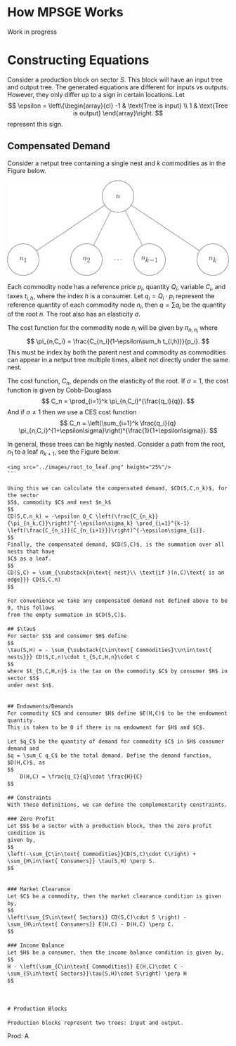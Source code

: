 # How MPSGE Works

Work in progress


# Constructing Equations

Consider a production block on sector $S$. This block will have an input tree
and output tree. The generated equations are different for inputs vs outputs. 
However, they only differ up to a sign in certain locations. Let 
$$
\epsilon = \left\{\begin{array}{cl}
    -1 & \text{Tree is input} \\
     1 & \text{Tree is output}
\end{array}\right.
$$
represent this sign. 

## Compensated Demand

Consider a netput tree containing a single nest and $k$ commodities as in the 
Figure below. 

!["one_level_tree"](images/one_level_tree.png)

Each commodity node has a reference price $p_i$, quantity $Q_i$, variable $C_i$, 
and taxes $t_{i,h}$, where the index $h$ is a consumer. Let $q_i = Q_i\cdot p_i$ 
represent the reference quantity of each commodity node $n_i$, then $q = \sum q_i$ 
be the quantity of the root $n$. The root also has an elasticity $\sigma$.

The cost function for the commodity node $n_i$ will be given by $\pi_{n,n_i}$ where
$$
\pi_{n,C_i} = \frac{C_{n_i}(1-\epsilon\sum_h t_{i,h})}{p_i}.
$$
This must be index by both the parent nest and commodity as commodities can appear
in a netput tree multiple times, albeit not directly under the same nest.

The cost function, $C_n$, depends on the elasticity of the root. If $\sigma=1$,
the cost function is given by Cobb-Douglass
$$
  C_n =  \prod_{i=1}^k \pi_{n,C_i}^{\frac{q_i}{q}}.
$$
And if $\sigma\ne1$ then we use a CES cost function
$$
C_n = 
        \left(\sum_{i=1}^k \frac{q_i}{q} \pi_{n,C_i}^{1+\epsilon\sigma}\right)^{\frac{1}{1+\epsilon\sigma}}.
$$


In general, these trees can be highly nested. Consider a path from the root, $n_1$
to a leaf $n_{k+1}$, see the Figure below.

```@raw html
<img src="../images/root_to_leaf.png" height="25%"/>
``` ⠀

Using this we can calculate the compensated demand, $CD(S,C,n_k)$, for the sector
$S$, commodity $C$ and nest $n_k$
$$
CD(S,C,n_k) = -\epsilon Q_C \left(\frac{C_{n_k}}{\pi_{n_k,C}}\right)^{-\epsilon\sigma_k} \prod_{i=1}^{k-1} \left(\frac{C_{n_i}}{C_{n_{i+1}}}\right)^{-\epsilon\sigma_{i}}.
$$
Finally, the compensated demand, $CD(S,C)$, is the summation over all nests that have
$C$ as a leaf.
$$
CD(S,C) = \sum_{\substack{n\text{ nest}\\ \text{if }(n,C)\text{ is an edge}}} CD(S,C,n)
$$

For convenience we take any compensated demand not defined above to be 0, this follows
from the empty summation in $CD(S,C)$.

## $\tau$
For sector $S$ and consumer $H$ define 
$$
\tau(S,H) = - \sum_{\substack{C\in\text{ Commodities}\\n\in\text{ nests}}} CD(S,C,n)\cdot t_{S,C,H,n}\cdot C
$$
where $t_{S,C,H,n}$ is the tax on the commodity $C$ by consumer $H$ in sector $S$ 
under nest $n$.


## Endowments/Demands
For commodity $C$ and consumer $H$ define $E(H,C)$ to be the endowment quantity.
This is taken to be 0 if there is no endowment for $H$ and $C$.

Let $q_C$ be the quantity of demand for commodity $C$ in $H$ consumer demand and
$q = \sum_C q_C$ be the total demand. Define the demand function, $D(H,C)$, as
$$
    D(H,C) = \frac{q_C}{q}\cdot \frac{H}{C}
$$

## Constraints
With these definitions, we can define the complementarity constraints. 

### Zero Profit
Let $S$ be a sector with a production block, then the zero profit condition is 
given by,
$$
\left(-\sum_{C\in\text{ Commodities}}CD(S,C)\cdot C\right) + \sum_{H\in\text{ Consumers}} \tau(S,H) \perp S.
$$


### Market Clearance
Let $C$ be a commodity, then the market clearance condition is given by,
$$
\left(\sum_{S\in\text{ Sectors}} CD(S,C)\cdot S \right) - \sum_{H\in\text{ Consumers}} E(H,C) - D(H,C) \perp C.
$$

### Income Balance
Let $H$ be a consumer, then the income balance condition is given by,
$$
H - \left(\sum_{C\in\text{ Commodities}} E(H,C)\cdot C - \sum_{S\in\text{ Sectors}}\tau(S,H)\cdot S\right) \perp H
$$



# Production Blocks

Production blocks represent two trees: Input and output. 

```
Prod: A 
```